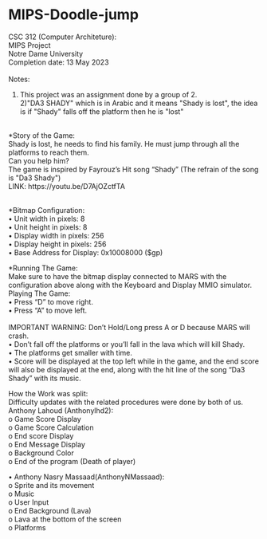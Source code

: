 # MIPS-Doodle-jump

CSC 312 (Computer Architeture): <br />
MIPS Project <br />
Notre Dame University <br />
Completion date: 13 May 2023 <br />
<br />
Notes:<br /> 
1) This project was an assignment done by a group of 2. <br />
2)"DA3 SHADY" which is in Arabic and it means "Shady is lost", the idea is if "Shady" falls off the platform then he is "lost"<br />
<br />
*Story of the Game:<br />
Shady is lost, he needs to find his family. He must jump through all the platforms to reach them.<br />
 Can you help him?<br />
The game is inspired by Fayrouz’s Hit song “Shady” (The refrain of the song is "Da3 Shady")<br />
LINK: https://youtu.be/D7AjOZctfTA<br />
<br />

*Bitmap Configuration:<br />
•	Unit width in pixels: 8<br />
•	Unit height in pixels: 8<br />
•	Display width in pixels: 256<br />
•	Display height in pixels: 256<br />
•	Base Address for Display: 0x10008000 ($gp)<br />


*Running The Game:<br />
 Make sure to have the bitmap display connected to MARS with the configuration above along with the Keyboard and Display MMIO simulator.<br />
Playing The Game:<br />
•	Press “D” to move right.<br />
•	Press “A” to move left.<br />
<br />
IMPORTANT WARNING: Don’t Hold/Long press A or D because MARS will crash.<br />
•	Don’t fall off the platforms or you’ll fall in the lava which will kill Shady.<br />
•	The platforms get smaller with time.<br />
•	Score will be displayed at the top left while in the game, and the end score will also be displayed at the end, along with the hit line of the song “Da3 Shady” with its music.<br />


How the Work was split:<br />
Difficulty updates with the related procedures were done by both of us.<br />
Anthony Lahoud (Anthonylhd2):<br />
o	Game Score Display<br />
o	Game Score Calculation<br />
o	End score Display<br />
o	End Message Display<br />
o	Background Color<br />
o	End of the program (Death of player)<br />

•	Anthony Nasry Massaad(AnthonyNMassaad):<br />
o	Sprite and its movement<br />
o	Music<br />
o	User Input<br />
o	End Background (Lava)<br />
o	Lava at the bottom of the screen<br /> 
o	Platforms<br />
